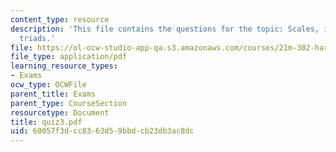 ```yaml
---
content_type: resource
description: 'This file contains the questions for the topic: Scales, intervals, and
  triads.'
file: https://ol-ocw-studio-app-qa.s3.amazonaws.com/courses/21m-302-harmony-and-counterpoint-ii-spring-2005/60057f3dcc8363d59bbdcb23db3ac8dc_quiz3.pdf
file_type: application/pdf
learning_resource_types:
- Exams
ocw_type: OCWFile
parent_title: Exams
parent_type: CourseSection
resourcetype: Document
title: quiz3.pdf
uid: 60057f3d-cc83-63d5-9bbd-cb23db3ac8dc
---
```

